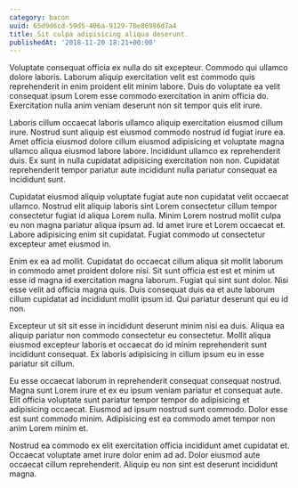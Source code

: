 ```yaml
---
category: bacon
uuid: 65d9d6cd-59d5-406a-9129-78e86986d7a4
title: Sit culpa adipisicing aliqua deserunt.
publishedAt: '2018-11-20 18:21+00:00'
---
```


Voluptate consequat officia ex nulla do sit excepteur. Commodo qui ullamco dolore laboris. Laborum aliquip exercitation velit est commodo quis reprehenderit in enim proident elit minim labore. Duis do voluptate ea velit consequat ipsum Lorem esse commodo exercitation in anim officia do. Exercitation nulla anim veniam deserunt non sit tempor quis elit irure.

Laboris cillum occaecat laboris ullamco aliquip exercitation eiusmod cillum irure. Nostrud sunt aliquip est eiusmod commodo nostrud id fugiat irure ea. Amet officia eiusmod dolore cillum eiusmod adipisicing et voluptate magna ullamco aliqua eiusmod labore labore. Incididunt ullamco ex reprehenderit duis. Ex sunt in nulla cupidatat adipisicing exercitation non non. Cupidatat reprehenderit tempor pariatur aute incididunt nulla pariatur consequat ea incididunt sunt.

Cupidatat eiusmod aliquip voluptate fugiat aute non cupidatat velit occaecat ullamco. Nostrud elit aliquip laboris sint Lorem consectetur cillum tempor consectetur fugiat id aliqua Lorem nulla. Minim Lorem nostrud mollit culpa eu non magna pariatur aliqua ipsum ad. Id amet irure et Lorem occaecat et. Labore adipisicing enim sit cupidatat. Fugiat commodo ut consectetur excepteur amet eiusmod in.

Enim ex ea ad mollit. Cupidatat do occaecat cillum aliqua sit mollit laborum in commodo amet proident dolore nisi. Sit sunt officia est est et minim ut esse id magna id exercitation magna laborum. Fugiat qui sint sunt dolor. Nisi esse velit ad officia magna quis. Duis consequat duis ea et aute laborum cillum cupidatat ad incididunt mollit ipsum id. Qui pariatur deserunt qui eu id non.

Excepteur ut sit sit esse in incididunt deserunt minim nisi ea duis. Aliqua ea aliquip pariatur non commodo consectetur eu consectetur. Mollit aliqua eiusmod excepteur laboris et occaecat do id minim reprehenderit sunt incididunt consequat. Ex laboris adipisicing in cillum ipsum eu in esse pariatur sit cillum.

Eu esse occaecat laborum in reprehenderit consequat consequat nostrud. Magna sunt Lorem irure et ex eu ipsum veniam pariatur et consequat aute. Elit officia voluptate sunt pariatur tempor tempor do adipisicing et adipisicing occaecat. Eiusmod ad ipsum nostrud sunt commodo. Dolor esse est sunt commodo minim. Adipisicing est ea commodo amet tempor non anim Lorem minim et.

Nostrud ea commodo ex elit exercitation officia incididunt amet cupidatat et. Occaecat voluptate amet irure dolor enim ad ad. Dolor eiusmod aute occaecat cillum reprehenderit. Aliquip eu non sint est deserunt incididunt magna.